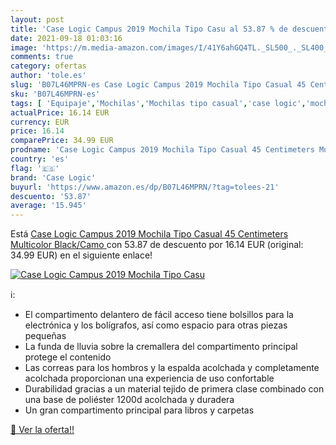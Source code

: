 ```yaml
---
layout: post
title: 'Case Logic Campus 2019 Mochila Tipo Casu al 53.87 % de descuento'
date: 2021-09-18 01:03:16
image: 'https://m.media-amazon.com/images/I/41Y6ahGQ4TL._SL500_._SL400_.jpg'
comments: true
category: ofertas
author: 'tole.es'
slug: 'B07L46MPRN-es Case Logic Campus 2019 Mochila Tipo Casual 45 Centimeters...'
sku: 'B07L46MPRN-es'
tags: [ 'Equipaje','Mochilas','Mochilas tipo casual','case logic','mochila', ]
actualPrice: 16.14 EUR
currency: EUR
price: 16.14
comparePrice: 34.99 EUR
prodname: 'Case Logic Campus 2019 Mochila Tipo Casual 45 Centimeters Multicolor  Black/Camo '
country: 'es'
flag: '🇪🇸'
brand: 'Case Logic'
buyurl: 'https://www.amazon.es/dp/B07L46MPRN/?tag=tolees-21'
descuento: '53.87'
average: '15.945'
---
```


Está [Case Logic Campus 2019 Mochila Tipo Casual 45 Centimeters Multicolor  Black/Camo ](https://www.amazon.es/dp/B07L46MPRN/?tag=tolees-21) con 53.87 de descuento por 16.14 EUR (original: 34.99 EUR) en el siguiente enlace!

[![Case Logic Campus 2019 Mochila Tipo Casu](https://m.media-amazon.com/images/I/41Y6ahGQ4TL._SL500_._SL400_.jpg)](https://www.amazon.es/dp/B07L46MPRN/?tag=tolees-21)

ℹ️:

- El compartimento delantero de fácil acceso tiene bolsillos para la electrónica y los bolígrafos, así como espacio para otras piezas pequeñas
- La funda de lluvia sobre la cremallera del compartimento principal protege el contenido
- Las correas para los hombros y la espalda acolchada y completamente acolchada proporcionan una experiencia de uso confortable
- Durabilidad gracias a un material tejido de primera clase combinado con una base de poliéster 1200d acolchada y duradera
- Un gran compartimento principal para libros y carpetas

[🛒 Ver la oferta!!](https://www.amazon.es/dp/B07L46MPRN/?tag=tolees-21)
